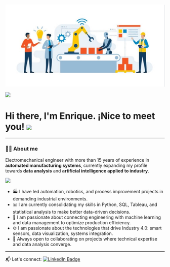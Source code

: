 <div id="header" align="center">
  <img decoding="async" src="roboticmanufdata01.jpg" width="800"/>
</div>

[![](https://img.shields.io/badge/LinkedIn-0077B5?style=for-the-badge&logo=linkedin&logoColor=white)](https://www.linkedin.com/in/enrique-sl-gonzalez/)

<h1>
  Hi there, I'm Enrique. ¡Nice to meet you!
  <img decoding="async" src="https://media.giphy.com/media/hvRJCLFzcasrR4ia7z/giphy.gif" width="30px"/>
</h1>

---
 <div id="header" align="left">

### 👨‍💻 About me

Electromechanical engineer with more than 15 years of experience in **automated manufacturing systems**, currently expanding my profile towards **data analysis** and **artificial intelligence applied to industry**.

<img src="https://media.giphy.com/media/qgQUggAC3Pfv687qPC/giphy.gif" width="30">

- 🏭 I have led automation, robotics, and process improvement projects in demanding industrial environments.
- 📊 I am currently consolidating my skills in Python, SQL, Tableau, and statistical analysis to make better data-driven decisions.
- 🧠 I am passionate about connecting engineering with machine learning and data management to optimize production efficiency.
- ⚙️ I am passionate about the technologies that drive Industry 4.0: smart sensors, data visualization, systems integration.
- 🤝 Always open to collaborating on projects where technical expertise and data analysis converge.

---

📬 Let's connect:
[![LinkedIn Badge](https://img.shields.io/badge/-Enrique%20S%20Gonzalez-blue?style=flat&logo=Linkedin&logoColor=white)](https://www.linkedin.com/in/enrique-sl-gonzalez/)

</div>
<!--
## Hi there 👋
**ENRIQUESLGFP7/ENRIQUESLGFP7** is a ✨ _special_ ✨ repository because its `README.md` (this file) appears on your GitHub profile.
Here are some ideas to get you started:
- 🔭 I’m currently working on ...
- 🌱 I’m currently learning ...
- 👯 I’m looking to collaborate on ...
- 🤔 I’m looking for help with ...
- 💬 Ask me about ...
- 📫 How to reach me: ...
- 😄 Pronouns: ...
- ⚡ Fun fact: ...
-->
